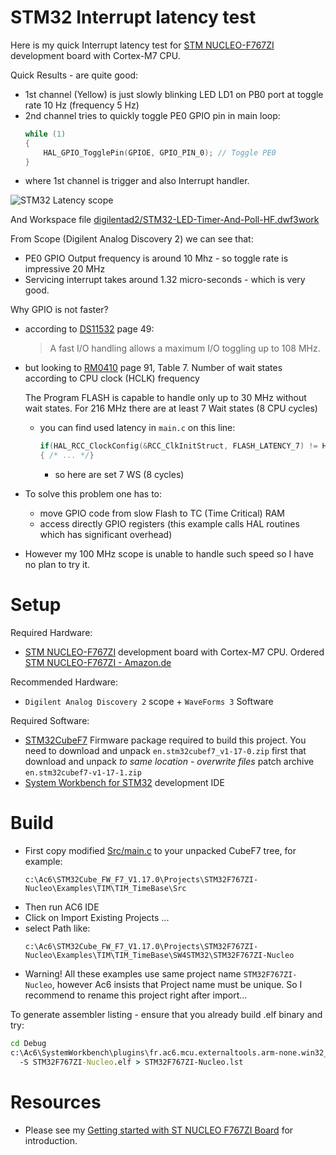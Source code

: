 # STM32 Interrupt latency test

Here is my quick Interrupt latency test
for [STM NUCLEO-F767ZI][STM NUCLEO-F767ZI] development board
with Cortex-M7 CPU. 

Quick Results - are quite good:
- 1st channel (Yellow) is just slowly blinking LED LD1 on PB0 port
  at toggle rate 10 Hz (frequency 5 Hz)
- 2nd channel tries to quickly toggle PE0 GPIO pin in main loop:
  ```c
  while (1)
  {
	  HAL_GPIO_TogglePin(GPIOE, GPIO_PIN_0); // Toggle PE0
  }
  ```
- where 1st channel is trigger and also Interrupt handler.

![STM32 Latency scope](digilentad2/STM32-LED-Timer-And-Poll-HF.gif)

And Workspace file [digilentad2/STM32-LED-Timer-And-Poll-HF.dwf3work](digilentad2/STM32-LED-Timer-And-Poll-HF.dwf3work)

From Scope (Digilent Analog Discovery 2) we can see that:
- PE0 GPIO Output frequency is around 10 Mhz - so toggle rate is
  impressive 20 MHz
- Servicing interrupt takes around 1.32 micro-seconds - which is very good.

Why GPIO is not faster?
* according to [DS11532][DS11532] page 49:

  > A fast I/O handling allows a maximum I/O toggling up to 108 MHz.

* but looking to [RM0410][RM0410] page 91,
  Table 7. Number of wait states according to CPU clock (HCLK) frequency

  The Program FLASH is capable to handle only up to 30 MHz without wait states.
  For 216 MHz there are at least 7 Wait states (8 CPU cycles)

  - you can find used latency in `main.c` on this line:
    ```c
    if(HAL_RCC_ClockConfig(&RCC_ClkInitStruct, FLASH_LATENCY_7) != HAL_OK)
    { /* ... */}
    ```
    - so here are set 7 WS (8 cycles)

* To solve this problem one has to:
  - move GPIO code from slow Flash to TC (Time Critical) RAM
  - access directly GPIO registers (this example calls HAL routines which
    has significant overhead)

* However my 100 MHz scope is unable to handle such speed so I have no plan to try it.

# Setup

Required Hardware:
* [STM NUCLEO-F767ZI][STM NUCLEO-F767ZI] development board with Cortex-M7 CPU. 
  Ordered [STM NUCLEO-F767ZI - Amazon.de][STM NUCLEO-F767ZI - Amazon.de]

Recommended Hardware:
* `Digilent Analog Discovery 2` scope + `WaveForms 3` Software

Required Software:
* [STM32CubeF7][STM32CubeF7] Firmware package required to build this project.
  You need to download and unpack `en.stm32cubef7_v1-17-0.zip` first
  that download and unpack *to same location - overwrite files* patch
  archive `en.stm32cubef7-v1-17-1.zip`
* [System Workbench for STM32][System Workbench for STM32] development IDE

# Build

* First copy modified [Src/main.c](Src/main.c) to your
  unpacked CubeF7 tree, for example:
  ```
  c:\Ac6\STM32Cube_FW_F7_V1.17.0\Projects\STM32F767ZI-Nucleo\Examples\TIM\TIM_TimeBase\Src
  ```
* Then run AC6 IDE
* Click on Import Existing Projects ...
* select Path like:
  ```
  c:\Ac6\STM32Cube_FW_F7_V1.17.0\Projects\STM32F767ZI-Nucleo\Examples\TIM\TIM_TimeBase\SW4STM32\STM32F767ZI-Nucleo
  ```
*  Warning! All these examples use same project name `STM32F767ZI-Nucleo`,
   however Ac6 insists that Project name must be unique. So I recommend to rename
   this project right after import...

To generate assembler listing - ensure that you already build .elf
binary and try:
```cmd
cd Debug
c:\Ac6\SystemWorkbench\plugins\fr.ac6.mcu.externaltools.arm-none.win32_1.17.0.201812190825\tools\compiler\arm-none-eabi\bin\objdump.exe ^
  -S STM32F767ZI-Nucleo.elf > STM32F767ZI-Nucleo.lst
```

# Resources

* Please see my [Getting started with ST NUCLEO F767ZI Board][Getting started with ST NUCLEO F767ZI Board]
  for introduction.

[DS11532]: https://www.st.com/resource/en/datasheet/stm32f767zi.pdf
[RM0410]: https://www.st.com/resource/en/reference_manual/rm0410-stm32f76xxx-and-stm32f77xxx-advanced-armbased-32bit-mcus-stmicroelectronics.pdf
[STM32CubeF7]: https://www.st.com/en/embedded-software/stm32cubef7.html
[System Workbench for STM32]: http://www.openstm32.org/System%2BWorkbench%2Bfor%2BSTM32
[STM32CubeMX]: https://www.st.com/content/st_com/en/products/development-tools/software-development-tools/stm32-software-development-tools/stm32-configurators-and-code-generators/stm32cubemx.html

[STM NUCLEO-F767ZI - Amazon.de]: https://www.amazon.de/dp/B072MMZZBK/
[STM NUCLEO-F767ZI]: https://www.st.com/content/st_com/en/products/evaluation-tools/product-evaluation-tools/mcu-eval-tools/stm32-mcu-eval-tools/stm32-mcu-nucleo/nucleo-f767zi.html
[Getting started with ST NUCLEO F767ZI Board]: https://github.com/hpaluch/hpaluch.github.io/wiki/Getting-started-with-ST-NUCLEO-F767ZI-Board
[STM32CubeF7]: https://www.st.com/en/embedded-software/stm32cubef7.html
[Getting started with ST NUCLEO F767ZI Board]: https://github.com/hpaluch/hpaluch.github.io/wiki/Getting-started-with-ST-NUCLEO-F767ZI-Board

